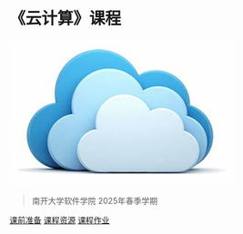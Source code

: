 <!-- _coverpage.md -->

# 《云计算》课程

![logo](cloud-computing.jpg)

> 南开大学软件学院
> 2025年春季学期


[课前准备](#课前准备)
[课程资源](#课程资源)
[课程作业](#课程资源)
